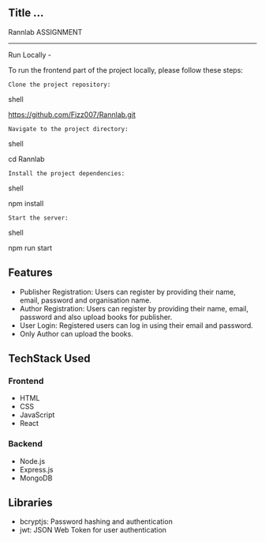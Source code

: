 ## Title ...

Rannlab ASSIGNMENT

---


Run Locally - 

To run the frontend part of the project locally, please follow these steps:

    Clone the project repository:

shell

https://github.com/Fizz007/Rannlab.git

    Navigate to the project directory:

shell

cd Rannlab

    Install the project dependencies:

shell

npm install

    Start the server:

shell

npm run start

## Features

- Publisher Registration: Users can register by providing their name, email, password and organisation name.
- Author Registration: Users can register by providing their name, email, password and also upload books for publisher.
- User Login: Registered users can log in using their email and password.
- Only Author can upload the books.


## TechStack Used

### Frontend

- HTML
- CSS
- JavaScript
- React

### Backend

- Node.js
- Express.js
- MongoDB

## Libraries

- bcryptjs: Password hashing and authentication
- jwt: JSON Web Token for user authentication


